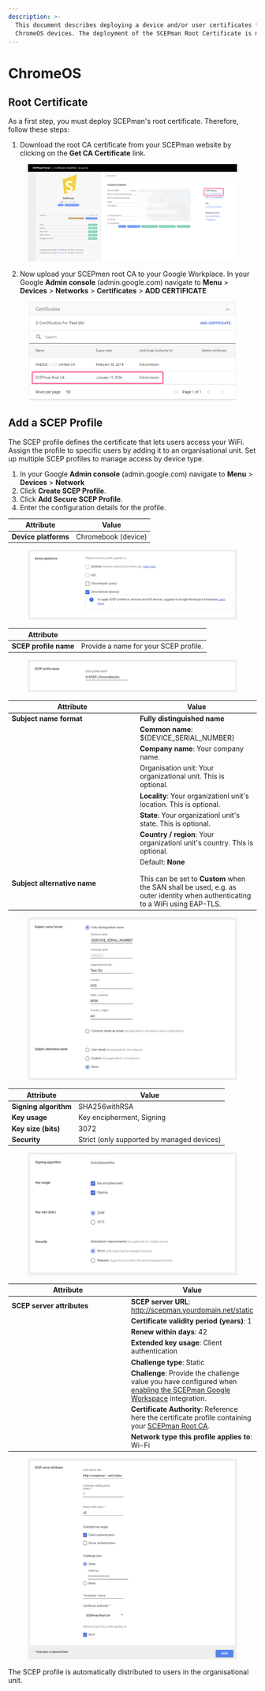 ```yaml
---
description: >-
  This document describes deploying a device and/or user certificates for
  ChromeOS devices. The deployment of the SCEPman Root Certificate is mandatory.
---
```


# ChromeOS

## Root Certificate

As a first step, you must deploy SCEPman's root certificate. Therefore, follow these steps:

1. Download the root CA certificate from your SCEPman website by clicking on the **Get CA Certificate** link.

<figure><img src="../../../.gitbook/assets/image (69).png" alt=""><figcaption></figcaption></figure>

2. Now upload your SCEPmen root CA to your Google Workplace. In your Google **Admin console** (admin.google.com) navigate to **Menu** > **Devices** > **Networks** > **Certificates** > **ADD CERTIFICATE**

<figure><img src="../../../.gitbook/assets/image (70).png" alt=""><figcaption></figcaption></figure>

## Add a SCEP Profile

The SCEP profile defines the certificate that lets users access your WiFi. Assign the profile to specific users by adding it to an organisational unit. Set up multiple SCEP profiles to manage access by device type.

1. In your Google **Admin console** (admin.google.com) navigate to **Menu** > **Devices** > **Network**
2. Click **Create SCEP Profile**.
3. Click **Add Secure SCEP Profile**.
4. Enter the configuration details for the profile.&#x20;

| Attribute            | Value               |
| -------------------- | ------------------- |
| **Device platforms** | Chromebook (device) |

<figure><img src="../../../.gitbook/assets/image (51).png" alt=""><figcaption></figcaption></figure>

| Attribute             |                                       |
| --------------------- | ------------------------------------- |
| **SCEP profile name** | Provide a name for your SCEP profile. |

<figure><img src="../../../.gitbook/assets/image (52).png" alt=""><figcaption></figcaption></figure>

<table><thead><tr><th width="246">Attribute</th><th>Value</th></tr></thead><tbody><tr><td><strong>Subject name format</strong></td><td><strong>Fully distinguished name</strong></td></tr><tr><td></td><td><strong>Common name</strong>: ${DEVICE_SERIAL_NUMBER}</td></tr><tr><td></td><td><strong>Company name</strong>: Your company name.</td></tr><tr><td></td><td>Organisation unit: Your organizational unit. This is optional.</td></tr><tr><td></td><td><strong>Locality</strong>: Your organizationl unit's location. This is optional.</td></tr><tr><td></td><td><strong>State</strong>: Your organizationl unit's state. This is optional.</td></tr><tr><td></td><td><strong>Country / region</strong>: Your organizationl unit's country. This is optional.</td></tr><tr><td><strong>Subject alternative name</strong></td><td>Default: <strong>None</strong><br><br>This can be set to <strong>Custom</strong> when the SAN shall be used, e.g. as outer identity when authenticating to a WiFi using EAP-TLS.</td></tr></tbody></table>

<figure><img src="../../../.gitbook/assets/image (54).png" alt=""><figcaption></figcaption></figure>

| Attribute             | Value                                      |
| --------------------- | ------------------------------------------ |
| **Signing algorithm** | SHA256withRSA                              |
| **Key usage**         | Key encipherment, Signing                  |
| **Key size (bits)**   | 3072                                       |
| **Security**          | Strict (only supported by managed devices) |

<figure><img src="../../../.gitbook/assets/image (55).png" alt=""><figcaption></figcaption></figure>

<table><thead><tr><th width="246">Attribute</th><th>Value</th></tr></thead><tbody><tr><td><strong>SCEP server attributes</strong></td><td><strong>SCEP server URL</strong>: <a href="http://scepman.yourdomain.net/static">http://scepman.yourdomain.net/static</a></td></tr><tr><td></td><td><strong>Certificate validity period (years)</strong>: 1</td></tr><tr><td></td><td><strong>Renew within days</strong>: 42</td></tr><tr><td></td><td><strong>Extended key usage</strong>: Client authentication</td></tr><tr><td></td><td><strong>Challenge type</strong>: Static</td></tr><tr><td></td><td><strong>Challenge</strong>: Provide the challenge value you have configured when <a href="./#enable-google-workspace-integration">enabling the SCEPman Google Workspace</a> integration.</td></tr><tr><td></td><td><strong>Certificate Authority</strong>: Reference here the certificate profile containing your <a href="chromeos.md#root-certificate">SCEPman Root CA</a>.</td></tr><tr><td></td><td><strong>Network type this profile applies to</strong>: Wi-Fi</td></tr></tbody></table>

<figure><img src="../../../.gitbook/assets/image (56).png" alt=""><figcaption></figcaption></figure>

The SCEP profile is automatically distributed to users in the organisational unit.
